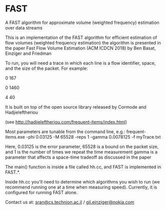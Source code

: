 # FAST
A FAST algorithm for approximate volume (weighted frequency) estimation over data streams

This is an implementation of the FAST algorithm for efficient estimation of flow volumes (weighted frequency estimation)
the algorithm is presented in the paper Fast Flow Volume Estimation (ACM ICDCN 2018) 
by  Ben Basat, Einziger and Friedman

To run, you will need a trace in which each line is a flow identifier, space, and the size of the packet. For example:

0 167

0 1460

4 40

It is built on top of the open source library released by Cormode and Hadjieleftheriou 

(see http://hadjieleftheriou.com/frequent-items/index.html)

Most parameters are tunable from the command line, e.g.:
frequent-items.exe -phi 0.03125 -M 65528 -reps 1 -gamma 0.0078125 -f myTrace.txt

Here, 0.03125 is the error parameter, 65528 is a bound on the packet size, and 1 is the number of times we repeat the time measurement
gamma is a parameter that affects a space-time tradeoff as discussed in the paper

The main() function is inside a file called hh.cc, and FAST is implemented in FAST.*.

Inside hh.cc you'll need to determine which algorithms you wish to run (we recommend running one at a time when measuring speed).
Currently, it is configured for running FAST alone.

Contact us at: sran@cs.technion.ac.il / gil.einziger@nokia.com

